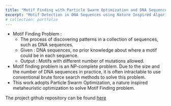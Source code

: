 ```yaml
---
title: "Motif Finding with Particle Swarm Optimization and DNA Sequence Preprocessing "
excerpt: "Motif Detection in DNA Sequences using Nature Inspired Algorithms<br/><img src="/images/pso.png">"
# collection: portfolio
---
```


* Motif Finding Problem :
  * The process of discovering patterns in a collection of sequences, such as DNA sequences.
  * Given : DNA sequences, no prior knowledge about where a motif could be in each sequence.
  * Output : Motifs with different number of mutations allowed.
* Motif finding problem is an NP-complete problem. Due to the size and the number of DNA sequences in practice, it is often intractable to use conventional brute force search methods to solve this problem.
* This work adopts Particle Swarm Optimization, a nature inspired metaheuristic optimization to solve Motif Finding problem.

The project github repository can be found [here](https://github.com/Karthik2924/CSC530_project)